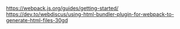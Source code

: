 https://webpack.js.org/guides/getting-started/
https://dev.to/webdiscus/using-html-bundler-plugin-for-webpack-to-generate-html-files-30gd